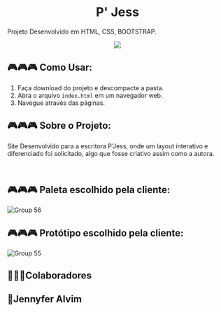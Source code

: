 <h1 align="center">P' Jess </h1>

Projeto Desenvolvido em HTML, CSS, BOOTSTRAP.


<p align="center"><img src="http://img.shields.io/static/v1?label=STATUS&message=EM%20DESENVOLVIMENTO&color=GREEN&style=for-the-badge"/></p>


## 🎮🎮🎮 Como Usar:

1. Faça download do projeto e descompacte a pasta.
2. Abra o arquivo `index.html` em um navegador web.
3. Navegue através das páginas.

## 🎮🎮🎮 Sobre o Projeto:
<p>Site Desenvolvido para a escritora P'Jess, onde um layout interativo e diferenciado foi solicitado, algo que fosse criativo assim como a autora.</p>

<br>

## 🎮🎮🎮 Paleta escolhido pela cliente:
![Group 56](https://github.com/JennieOliveira99/PJess/assets/117695086/0867e109-9439-46d7-92db-00db59430e35)


## 🎮🎮🎮 Protótipo escolhido pela cliente:
![Group 55](https://github.com/JennieOliveira99/PJess/assets/117695086/976398c0-4cc4-42c1-b9dc-756cd9bde114)


## 🌟🌟🌟Colaboradores



<h2>🌸Jennyfer Alvim</h2> 


